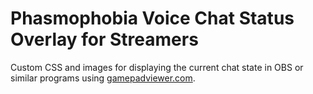 # Phasmophobia Voice Chat Status Overlay for Streamers

Custom CSS and images for displaying the current chat state in OBS or similar programs using [gamepadviewer.com](https://gamepadviewer.com/).
